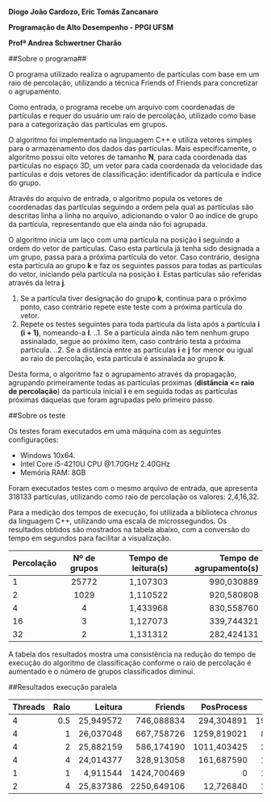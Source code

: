 ﻿**Diogo João Cardozo, Eric Tomás Zancanaro**


**Programação de Alto Desempenho - PPGI UFSM**


**Profª Andrea Schwertner Charão**




##Sobre o programa##


O programa utilizado realiza o agrupamento de partículas com base em um raio de percolação, utilizando a técnica Friends of Friends para concretizar o agrupamento.


Como entrada, o programa recebe um arquivo com coordenadas de partículas e requer do usuário um raio de percolação, utilizado como base para a categorização das partículas em grupos.


O algoritmo foi implementado na linguagem C++ e utiliza vetores simples para o armazenamento dos dados das partículas. Mais especificamente, o algoritmo possui oito vetores de tamanho **N**, para cada coordenada das partículas no espaço 3D, um vetor para cada coordenada da velocidade das partículas e dois vetores de classificação: identificador da partícula e índice do grupo.


Através do arquivo de entrada, o algoritmo popula os vetores de coordenadas das partículas seguindo a ordem pela qual as partículas são descritas linha a linha no arquivo, adicionando o valor 0 ao índice de grupo da partícula, representando que ela ainda não foi agrupada.


O algoritmo inicia um laço com uma partícula na posição **i** seguindo a ordem do vetor de partículas. Caso esta partícula já tenha sido designada a um grupo, passa para a próxima partícula do vetor. Caso contrário, designa esta partícula ao grupo **k** e faz os seguintes passos para todas as partículas do vetor, iniciando pela partícula na posição **i**. Estas partículas são referidas através da letra **j**. 


 1. Se a partícula tiver designação do grupo **k**, continua para o próximo ponto, caso contrário repete este teste com a próxima partícula do vetor.
 2. Repete os testes seguintes para toda partícula da lista após a partícula **i (i + 1)**, nomeando-a **l**.
..1.  Se a partícula ainda não tem nenhum grupo assinalado, segue ao próximo item, caso contrário testa a próxima partícula.
 ..2. Se a distância entre as partículas **i** e **j** for menor ou igual ao raio de percolação, esta partícula é assinalada ao grupo **k**.


Desta forma, o algoritmo faz o agrupamento através da propagação, agrupando primeiramente todas as partículas próximas (**distância <= raio de percolação**) da partícula inicial **i** e em seguida todas as partículas próximas daquelas que foram agrupadas pelo primeiro passo.


##Sobre os teste


Os testes foram executados em uma máquina com as seguintes configurações:


- Windows 10x64.
- Intel Core i5-4210U CPU @1.70GHz 2.40GHz
- Memória RAM: 8GB


Foram executados testes com o mesmo arquivo de entrada, que apresenta 318133 partículas, utilizando como raio de percolação os valores: 2,4,16,32.


Para a medição dos tempos de execução, foi utilizada a biblioteca *chronus* da linguagem C++, utilizando uma escala de microssegundos. Os resultados obtidos são mostrados na tabela abaixo, com a conversão do tempo em segundos para facilitar a visualização.


| Percolação | Nº de grupos | Tempo de leitura(s)  | Tempo de agrupamento(s) |
| -------------- |:-----------------:| -----------------------:|-------------------------------:|
| 1                 | 25772            |  1,107303              |   990,030889 |
| 2                 | 1029              |  1,110522              |   920,580808 |
| 4                 | 4                    |  1,433968              |   830,558760 |
| 16               | 3                    |  1,127073              |   339,744321 |
| 32               |  2                   |  1,131312              |   282,424131 |


A tabela dos resultados mostra uma consistência na redução do tempo de execução do algoritmo de classificação conforme o raio de percolação é aumentado e o número de grupos classificados diminui.

##Resultados execução paralela

| Threads | Raio | Leitura  | Friends    | PosProcess  | Limpeza   | Grupos | >1 |
| ------- | ---: | -------: | ---------: | ---------: | --------: | -----: | ---: |
| 4       | 0.5  | 25,949572 |  746,088834 |  294,304891 | 199,364756 |  64402 | 22578 |
| 4       | 1    | 26,037048 |  667,758726 | 1259,819021 |  89,632250 |  24702 |  4761 |
| 4       | 2    | 25,882159 |  586,174190 | 1011,403425 |  22,210612 |    932 |   244 |
| 4       | 4    | 24,014377 |  328,913058 |  161,687590 |  19,412593 |     36 |     9 |
| 1       | 1    |  4,911544 | 1424,700469 |          0 |  18,462026 |  25771 |  1469 |
| 2       | 4    | 25,837386 | 2250,649106 |   12,726840 |  19,595167 |     37 |     9 |
